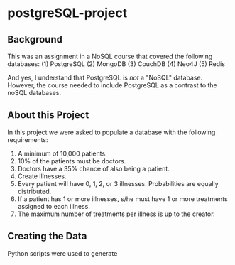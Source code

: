 # postgreSQL-project

## Background
This was an assignment in a NoSQL course that covered the following databases:
(1) PostgreSQL
(2) MongoDB
(3) CouchDB
(4) Neo4J
(5) Redis

And yes, I understand that PostgreSQL is *not* a "NoSQL" database.  However, the course needed to include PostgreSQL as a contrast to the noSQL databases.

## About this Project
In this project we were asked to populate a database with the following requirements:
1. A minimum of 10,000 patients.
2. 10% of the patients must be doctors.
3. Doctors have a 35% chance of also being a patient.
4. Create illnesses.
5. Every patient will have 0, 1, 2, or 3 illnesses.  Probabilities are equally distributed.
6. If a patient has 1 or more illnesses, s/he must have 1 or more treatments assigned to each illness.
7. The maximum number of treatments per illness is up to the creator.

## Creating the Data

Python scripts were used to generate
